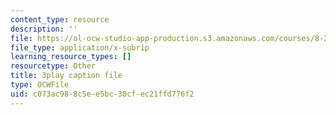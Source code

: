```yaml
---
content_type: resource
description: ''
file: https://ol-ocw-studio-app-production.s3.amazonaws.com/courses/8-286-the-early-universe-fall-2013/c073ac988c5ee5bc30cfec21ffd776f2_PK1KNojfvMQ.srt
file_type: application/x-subrip
learning_resource_types: []
resourcetype: Other
title: 3play caption file
type: OCWFile
uid: c073ac98-8c5e-e5bc-30cf-ec21ffd776f2
---
```

